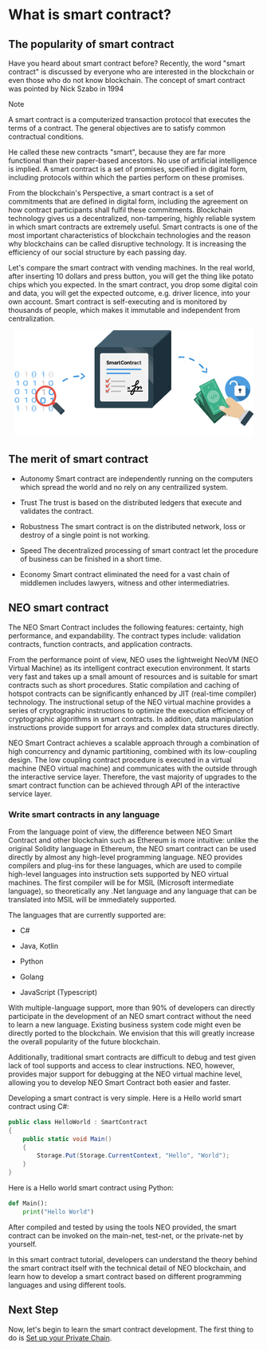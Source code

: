
# What is smart contract?

## The popularity of smart contract

Have you heard about smart contract before? Recently, the word "smart contract" is discussed by everyone who are interested in the blockchain or even those who do not know blockchain. The concept of smart contract was pointed by Nick Szabo in 1994

> [!Note]
>
> A smart contract is a computerized transaction protocol that executes the terms of a contract. The general objectives are to satisfy common contractual conditions.

He called these new contracts "smart", because they are far more functional than their paper-based ancestors. No use of artificial intelligence is implied. A smart contract is a set of promises, specified in digital form, including protocols within which the parties perform on these promises.

From the blockchain's Perspective, a smart contract is a set of commitments that are defined in digital form, including the agreement on how contract participants shall fulfil these commitments. Blockchain technology gives us a decentralized, non-tampering, highly reliable system in which smart contracts are extremely useful. Smart contracts is one of the most important characteristics of blockchain technologies and the reason why blockchains can be called disruptive technology. It is increasing the efficiency of our social structure by each passing day.

Let's compare the smart contract with vending machines. In the real world, after inserting 10 dollars and press button, you will get the thing like potato chips which you expected. In the smart contract, you drop some digital coin and data, you will get the expected outcome, e.g. driver licence, into your own account. Smart contract is self-executing and is monitored by thousands of people, which makes it immutable and independent from centralization.

<p align="center">
  <img src="./imgs/smart-contracts.png" />
</p>

## The merit of smart contract

- Autonomy
  Smart contract are independently running on the computers which spread the world and no rely on any centrailized system.
  
- Trust
  The trust is based on the distributed ledgers that execute and validates the contract.
  
- Robustness
  The smart contract is on the distributed network, loss or destroy of a single point is not working.
  
- Speed
  The decentralized processing of smart contract let the procedure of business can be finished in a short time.
  
- Economy
  Smart contract eliminated the need for a vast chain of middlemen includes lawyers, witness and other intermediatries.

## NEO smart contract

The NEO Smart Contract  includes the following features: certainty, high performance, and expandability. The contract types include: validation contracts, function contracts, and application contracts.

From the performance point of view, NEO uses the lightweight NeoVM (NEO Virtual Machine) as its intelligent contract execution environment. It starts very fast and takes up a small amount of resources and is suitable for smart contracts such as short procedures. Static compilation and caching of hotspot contracts can be significantly enhanced by JIT (real-time compiler) technology. The instructional setup of the NEO virtual machine provides a series of cryptographic instructions to optimize the execution efficiency of cryptographic algorithms in smart contracts. In addition, data manipulation instructions provide support for arrays and complex data structures directly.

NEO Smart Contract achieves a scalable approach through a combination of high concurrency and dynamic partitioning, combined with its low-coupling design. The low coupling contract procedure is executed in a virtual machine (NEO virtual machine) and communicates with the outside through the interactive service layer. Therefore, the vast majority of upgrades to the smart contract function can be achieved through API of the interactive service layer.

### Write smart contracts in any language
From the language point of view, the difference between NEO Smart Contract and  other blockchain such as Ethereum is more intuitive: unlike the original Solidity language in Ethereum, the NEO smart contract can be used directly by almost any high-level programming language. NEO provides compilers and plug-ins for these languages, which are used to compile high-level languages ​​into instruction sets supported by NEO virtual machines. The first compiler will be for MSIL (Microsoft intermediate language), so theoretically any .Net language and any language that can be translated into MSIL will be immediately supported.

The languages that are currently supported are:

- C#

- Java, Kotlin

- Python

- Golang

- JavaScript (Typescript)

With multiple-language support, more than 90% of developers can directly participate in the development of an NEO smart contract without the need to learn a new language. Existing business system code might even be directly ported to the blockchain. We envision that this will greatly increase the overall popularity of the future blockchain.

Additionally, traditional smart contracts are difficult to debug and test given lack of tool supports and access to clear instructions. NEO, however, provides major support for debugging at the NEO virtual machine level, allowing you to develop NEO Smart Contract both easier and faster.

Developing a smart contract is very simple. Here is a Hello world  smart contract using C#:

```c#
public class HelloWorld : SmartContract
{
    public static void Main()
    {
        Storage.Put(Storage.CurrentContext, "Hello", "World");
    }
}
```

Here is a Hello world  smart contract using Python:

```python
def Main():
    print("Hello World")
```

After compiled and tested by using the tools NEO provided, the smart contract can be invoked on the main-net, test-net, or the private-net by yourself.

In this smart contract tutorial, developers can understand the theory behind the smart contract itself with the technical detail of NEO blockchain, and learn how to develop a smart contract based on different programming languages and using different tools.

## Next Step

Now, let's begin to learn the smart contract development. The first thing to do is [Set up your Private Chain](Development_privateChain.md).

